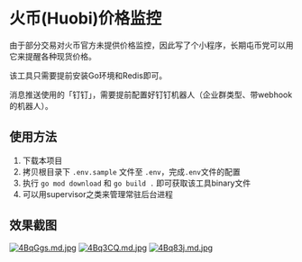 # 火币(Huobi)价格监控

由于部分交易对火币官方未提供价格监控，因此写了个小程序，长期屯币党可以用它来提醒各种现货价格。

该工具只需要提前安装Go环境和Redis即可。

消息推送使用的「钉钉」，需要提前配置好钉钉机器人（企业群类型、带webhook的机器人）。

## 使用方法

1. 下载本项目
2. 拷贝根目录下 `.env.sample` 文件至 `.env`，完成`.env`文件的配置
3. 执行 `go mod download` 和 `go build .` 即可获取该工具binary文件
4. 可以用supervisor之类来管理常驻后台进程

## 效果截图
[![4BqGgs.md.jpg](https://z3.ax1x.com/2021/09/24/4BqGgs.md.jpg)](https://imgtu.com/i/4BqGgs)
[![4Bq3CQ.md.jpg](https://z3.ax1x.com/2021/09/24/4Bq3CQ.md.jpg)](https://imgtu.com/i/4Bq3CQ)
[![4Bq83j.md.jpg](https://z3.ax1x.com/2021/09/24/4Bq83j.md.jpg)](https://imgtu.com/i/4Bq83j)
